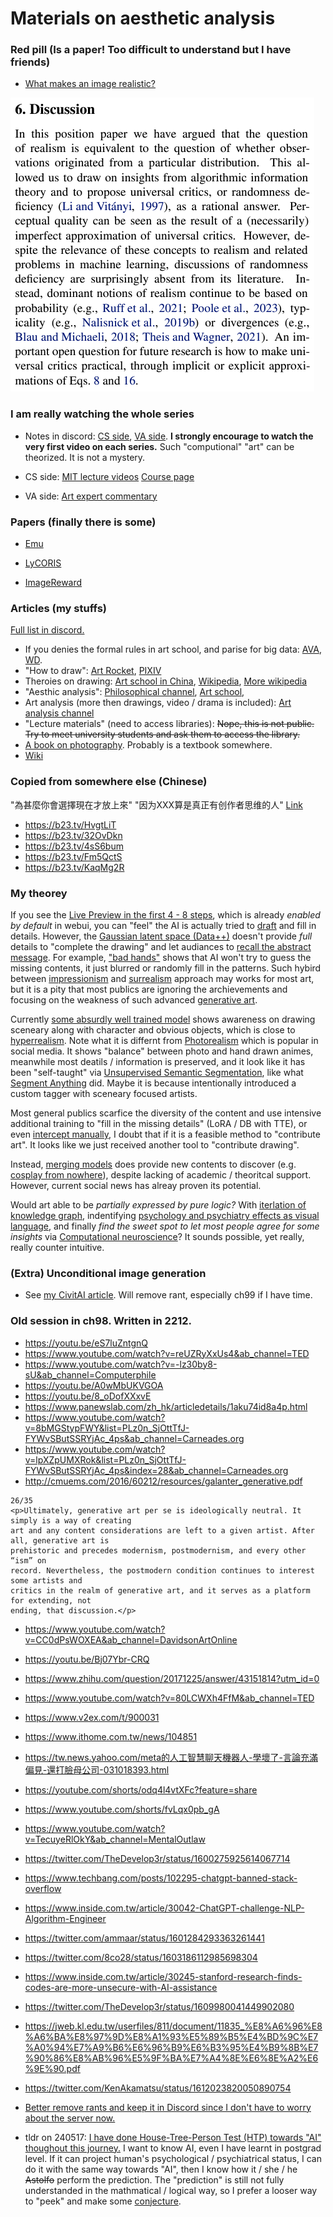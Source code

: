 # Materials on aesthetic analysis #

### Red pill (Is a paper! Too difficult to understand but I have friends) ###

- [What makes an image realistic?](https://arxiv.org/abs/2403.04493)

![24042101.PNG](./img/24042101.PNG)

### I am really watching the whole series ###

- Notes in discord: [CS side](https://discord.com/channels/1027129024054575174/1077525010421383241), [VA side](https://discord.com/channels/1027129024054575174/1077834709821833216). **I strongly encourage to watch the very first video on each series.** Such "computional" "art" can be theorized. It is not a mystery.

- CS side: [MIT lecture videos](https://www.youtube.com/watch?v=MABLFo7IV3I&t=8s&ab_channel=AliJahanian) [Course page](https://ali-design.github.io/deepcreativity/)
- VA side: [Art expert commentary](https://www.youtube.com/@YouDianYiSi)

### Papers (finally there is some) ###

- [Emu](https://ai.meta.com/research/publications/emu-enhancing-image-generation-models-using-photogenic-needles-in-a-haystack/)

- [LyCORIS](https://arxiv.org/abs/2309.14859)

- [ImageReward](https://arxiv.org/abs/2304.05977)

### Articles (my stuffs) ###

[Full list in discord.](https://discord.com/channels/1033769426216046622/1067116591021568001/1067116591021568001)

- If you denies the formal rules in art school, and parise for big data: [AVA](https://paperswithcode.com/sota/aesthetics-quality-assessment-on-ava), [WD](https://cafeai.notion.site/WD-1-5-Beta-Release-Notes-967d3a5ece054d07bb02cba02e8199b7).
- "How to draw": [Art Rocket](https://www.clipstudio.net/how-to-draw), [PIXIV](https://www.pixiv.net/howto/category/7?lang=en)
- Theroies on drawing: [Art school in China](https://www.xuexicn.com/archives/21054), [Wikipedia](https://en.wikipedia.org/wiki/Traditional_animation), [More wikipedia](https://en.wikipedia.org/wiki/Chiaroscuro)
- "Aesthic analysis": [Philosophical channel](https://www.youtube.com/watch?v=8bMGStypFWY&list=PLz0n_SjOttTfJ-FYWvSButSSRYjAc_4ps&ab_channel=Carneades.org), [Art school](https://www.youtube.com/watch?v=CC0dPsWOXEA&ab_channel=DavidsonArtOnline), 
- Art analysis (more then drawings, video / drama is included): [Art analysis channel](https://www.youtube.com/watch?v=tNd6q2CIwI0&ab_channel=ARTFORINTROVERT)
- "Lecture materials" (need to access libraries): ~~Nope, this is not public. Try to meet university students and ask them to access the library.~~
- [A book on photography](https://baike.baidu.hk/item/攝影構圖學/12978052). Probably is a textbook somewhere.
- [Wiki](https://en.wikipedia.org/wiki/Aesthetics#Computational_approaches)

### Copied from somewhere else (Chinese) ###

"為甚麼你會選擇現在才放上來" 
"因为XXX算是真正有创作者思维的人" [Link](https://discord.com/channels/1033769426216046622/1033769426216046625/1078602594143961118)

- https://b23.tv/HvgtLiT
- https://b23.tv/32OvDkn
- https://b23.tv/4sS6bum
- https://b23.tv/Fm5QctS
- https://b23.tv/KaqMg2R 

### My theorey ###

If you see the [Live Preview in the first 4 - 8 steps](https://github.com/cmdr2/stable-diffusion-ui#live-preview), which is already *enabled by default* in webui, you can "feel" the AI is actually tried to [draft](https://www.youtube.com/watch?v=pqrp4lS9i6M&ab_channel=%E6%9C%89%E7%82%B9%E8%89%BA%E6%80%9D%E5%93%A6) and fill in details. However, the [Gaussian latent space (Data++)](https://youtu.be/tcAZ9KvBtkg) doesn't provide *full* details to "complete the drawing" and let audiances to [recall the abstract message](https://youtu.be/tcAZ9KvBtkg?list=PLCpMvp7ftsnIbNwRnQJbDNRqO6qiN3EyH&t=2354). For example, ["bad hands"](https://www.buzzfeednews.com/article/pranavdixit/ai-generated-art-hands-fingers-messed-up) shows that AI won't try to guess the missing contents, it just blurred or randomly fill in the patterns. Such hybird between [impressionism](https://en.wikipedia.org/wiki/Impressionism) and [surrealism](https://en.wikipedia.org/wiki/Surrealism) approach may works for most art, but it is a pity that most publics are ignoring the archievements and focusing on the weakness of such advanced [generative art](https://en.wikipedia.org/wiki/Generative_art).

Currently [some absurdly well trained model](../ch02/f59359c175.md) shows awareness on drawing sceneary along with character and obvious objects, which is close to [hyperrealism](https://en.wikipedia.org/wiki/Hyperrealism_(visual_arts)). Note what it is differnt from [Photorealism](https://en.wikipedia.org/wiki/Photorealism) which is popular in social media. It shows "balance" between photo and hand drawn animes, meanwhile most deatils / information is preserved, and it look like it has been "self-taught" via [Unsupervised Semantic Segmentation](https://paperswithcode.com/task/unsupervised-semantic-segmentation), like what [Segment Anything](https://arxiv.org/abs/2304.02643) did. Maybe it is because intentionally introduced a custom tagger with sceneary focused artists.

Most general publics scarfice the diversity of the content and use intensive additional training to "fill in the missing details" (LoRA / DB with TTE), or even [intercept manually](controlnet.md), I doubt that if it is a feasible method to "contribute art". It looks like we just received another tool to "contribute drawing".

Instead, [merging models](merge.md) does provide new contents to discover (e.g. [cosplay from nowhere](../ch02/4de704d8.md)), despite lacking of academic / theoritcal support. However, current social news has alreay proven its potential.

Would art able to be *partially expressed by pure logic?* With [iterlation of knowledge graph](https://en.wikipedia.org/wiki/Knowledge_graph), indentifying [psychology and psychiatry effects as visual language](https://youtu.be/lmdtWygrvFA?si=JnEiloBs-_gvUyM_), and finally *find the sweet spot to let most people agree for some insights* via [Computational neuroscience](https://youtu.be/cufOEzoVMVA?si=VJM7O7dNIcZfNaKo)? It sounds possible, yet really, really counter intuitive.

### (Extra) Unconditional image generation ###

- See [my CivitAI article](https://civitai.com/articles/5149). Will remove rant, especially ch99 if I have time.

### Old session in ch98. Written in 2212. ###

- https://youtu.be/eS7luZntgnQ
- https://www.youtube.com/watch?v=reUZRyXxUs4&ab_channel=TED
- https://www.youtube.com/watch?v=-lz30by8-sU&ab_channel=Computerphile
- https://youtu.be/A0wMbUKVGOA
- https://youtu.be/8_oDofXXxvE
- https://www.panewslab.com/zh_hk/articledetails/1aku74id8a4p.html
- https://www.youtube.com/watch?v=8bMGStypFWY&list=PLz0n_SjOttTfJ-FYWvSButSSRYjAc_4ps&ab_channel=Carneades.org
- https://www.youtube.com/watch?v=lpXZpUMXRok&list=PLz0n_SjOttTfJ-FYWvSButSSRYjAc_4ps&index=28&ab_channel=Carneades.org 
- http://cmuems.com/2016/60212/resources/galanter_generative.pdf

```
26/35
<p>Ultimately, generative art per se is ideologically neutral. It simply is a way of creating
art and any content considerations are left to a given artist. After all, generative art is
prehistoric and precedes modernism, postmodernism, and every other “ism” on
record. Nevertheless, the postmodern condition continues to interest some artists and
critics in the realm of generative art, and it serves as a platform for extending, not
ending, that discussion.</p>
```
- https://www.youtube.com/watch?v=CC0dPsWOXEA&ab_channel=DavidsonArtOnline
- https://youtu.be/Bj07Ybr-CRQ
- https://www.zhihu.com/question/20171225/answer/43151814?utm_id=0
- https://www.youtube.com/watch?v=80LCWXh4FfM&ab_channel=TED
- https://www.v2ex.com/t/900031
- https://www.ithome.com.tw/news/104851
- https://tw.news.yahoo.com/meta的人工智慧聊天機器人-學壞了-言論充滿偏見-還打臉母公司-031018393.html
- https://youtube.com/shorts/odq4l4vtXFc?feature=share
- https://www.youtube.com/shorts/fvLqx0pb_gA
- https://www.youtube.com/watch?v=TecuyeRlOkY&ab_channel=MentalOutlaw
- https://twitter.com/TheDevelop3r/status/1600275925614067714
- https://www.techbang.com/posts/102295-chatgpt-banned-stack-overflow
- https://www.inside.com.tw/article/30042-ChatGPT-challenge-NLP-Algorithm-Engineer
- https://twitter.com/ammaar/status/1601284293363261441
- https://twitter.com/8co28/status/1603186112985698304
- https://www.inside.com.tw/article/30245-stanford-research-finds-codes-are-more-unsecure-with-AI-assistance 
- https://twitter.com/TheDevelop3r/status/1609980041449902080
- https://jweb.kl.edu.tw/userfiles/811/document/11835_%E8%A6%96%E8%A6%BA%E8%97%9D%E8%A1%93%E5%89%B5%E4%BD%9C%E7%A0%94%E7%A9%B6%E6%96%B9%E6%B3%95%E4%B9%8B%E7%90%86%E8%AB%96%E5%9F%BA%E7%A4%8E%E6%8E%A2%E6%9E%90.pdf
- https://twitter.com/KenAkamatsu/status/1612023820050890754

- [Better remove rants and keep it in Discord since I don't have to worry about the server now.](https://discord.com/channels/1027129024054575174/1029421705187303495/1047909834374258748) 
- tldr on 240517: [I have done House-Tree-Person Test (HTP) towards "AI" thoughout this journey.](../ch99/readme.md) I want to know AI, even I have learnt in postgrad level. If it can project human's psychological / psychiatrical status, I can do it with the same way towards "AI", then I know how it / she / he ~~Astolfo~~ perform the prediction. The "prediction" is still not fully understanded in the mathmatical / logical way, so I prefer a looser way to "peek" and make some [conjecture](https://en.wikipedia.org/wiki/Conjecture).